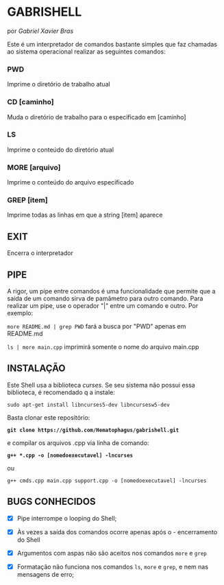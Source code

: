 # **GABRISHELL**

por *Gabriel Xavier Bras*

Este é um interpretador de comandos bastante simples que faz chamadas ao sistema operacional realizar as seguintes comandos:

### PWD
Imprime o diretório de trabalho atual

### CD [caminho]
Muda o diretório de trabalho para o especificado em [caminho]

### LS
Imprime o conteúdo do diretório atual

### MORE [arquivo]
Imprime o conteúdo do arquivo especificado

### GREP [item]
Imprime todas as linhas em que a string [item] aparece

## EXIT
Encerra o interpretador 

## PIPE
A rigor, um pipe entre comandos é uma funcionalidade que permite que a saída de um comando sirva de pamâmetro para outro comando. Para realizar um pipe, use o operador "|" entre um comando e outro.
Por  exemplo:

```more README.md | grep PWD``` 
fará a busca por "PWD" apenas em README.md

```ls | more main.cpp``` 
imprimirá somente o nome do arquivo main.cpp

## INSTALAÇÃO
Este Shell usa a biblioteca *curses*. Se seu sistema não possui essa biblioteca, é recomendado q a instale:


```sudo apt-get install libncurses5-dev libncursesw5-dev```

Basta clonar este repositório:

**```git clone https://github.com/Hematophagus/gabrishell.git```**

e compilar os arquivos .cpp via linha de comando:

**```g++ *.cpp -o [nomedoexecutavel] -lncurses```**

ou

```g++ cmds.cpp main.cpp support.cpp -o [nomedoexecutavel] -lncurses```

## BUGS CONHECIDOS
- [x] Pipe interrompe o looping do Shell;
- [x] Às vezes a saída dos comandos ocorre apenas após o - encerramento do Shell
- [x] Argumentos com aspas não são aceitos nos comandos ```more``` e ```grep```
- [x] Formatação não funciona nos comandos ```ls```, ```more``` e ```grep```, e nem nas mensagens de erro; 







